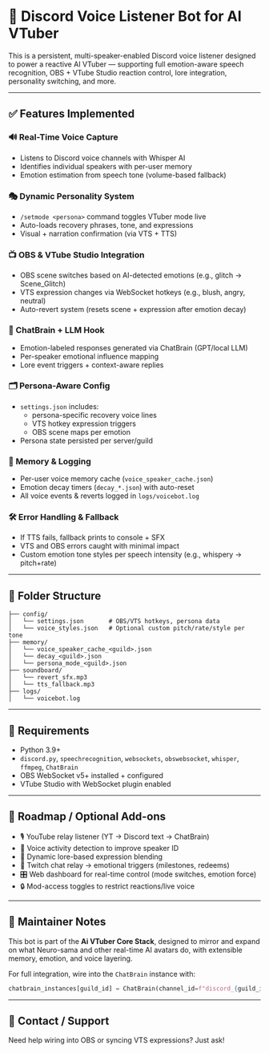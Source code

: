 # 🧠 Discord Voice Listener Bot for AI VTuber

This is a persistent, multi-speaker-enabled Discord voice listener designed to power a reactive AI VTuber — supporting full emotion-aware speech recognition, OBS + VTube Studio reaction control, lore integration, personality switching, and more.

---

## ✅ Features Implemented

### 🔊 Real-Time Voice Capture

- Listens to Discord voice channels with Whisper AI
- Identifies individual speakers with per-user memory
- Emotion estimation from speech tone (volume-based fallback)

### 🎭 Dynamic Personality System

- `/setmode <persona>` command toggles VTuber mode live
- Auto-loads recovery phrases, tone, and expressions
- Visual + narration confirmation (via VTS + TTS)

### 📺 OBS & VTube Studio Integration

- OBS scene switches based on AI-detected emotions (e.g., glitch → Scene\_Glitch)
- VTS expression changes via WebSocket hotkeys (e.g., blush, angry, neutral)
- Auto-revert system (resets scene + expression after emotion decay)

### 🧠 ChatBrain + LLM Hook

- Emotion-labeled responses generated via ChatBrain (GPT/local LLM)
- Per-speaker emotional influence mapping
- Lore event triggers + context-aware replies

### 🗂️ Persona-Aware Config

- `settings.json` includes:
  - persona-specific recovery voice lines
  - VTS hotkey expression triggers
  - OBS scene maps per emotion
- Persona state persisted per server/guild

### 💾 Memory & Logging

- Per-user voice memory cache (`voice_speaker_cache.json`)
- Emotion decay timers (`decay_*.json`) with auto-reset
- All voice events & reverts logged in `logs/voicebot.log`

### 🛠️ Error Handling & Fallback

- If TTS fails, fallback prints to console + SFX
- VTS and OBS errors caught with minimal impact
- Custom emotion tone styles per speech intensity (e.g., whispery → pitch+rate)

---

## 📁 Folder Structure

```
├── config/
│   └── settings.json       # OBS/VTS hotkeys, persona data
│   └── voice_styles.json   # Optional custom pitch/rate/style per tone
├── memory/
│   └── voice_speaker_cache_<guild>.json
│   └── decay_<guild>.json
│   └── persona_mode_<guild>.json
├── soundboard/
│   └── revert_sfx.mp3
│   └── tts_fallback.mp3
├── logs/
│   └── voicebot.log
```

---

## 🔧 Requirements

- Python 3.9+
- `discord.py`, `speechrecognition`, `websockets`, `obswebsocket`, `whisper`, `ffmpeg`, `ChatBrain`
- OBS WebSocket v5+ installed + configured
- VTube Studio with WebSocket plugin enabled

---

## 🧪 Roadmap / Optional Add-ons

- 🎙️ YouTube relay listener (YT → Discord text → ChatBrain)
- 🧩 Voice activity detection to improve speaker ID
- 🧬 Dynamic lore-based expression blending
- 💬 Twitch chat relay → emotional triggers (milestones, redeems)
- 🎛️ Web dashboard for real-time control (mode switches, emotion force)
- 🔒 Mod-access toggles to restrict reactions/live voice

---

## 🧠 Maintainer Notes

This bot is part of the **Ai VTuber Core Stack**, designed to mirror and expand on what Neuro-sama and other real-time AI avatars do, with extensible memory, emotion, and voice layering.

For full integration, wire into the `ChatBrain` instance with:

```python
chatbrain_instances[guild_id] = ChatBrain(channel_id=f"discord_{guild_id}")
```

---

## 🧵 Contact / Support

Need help wiring into OBS or syncing VTS expressions? Just ask!

